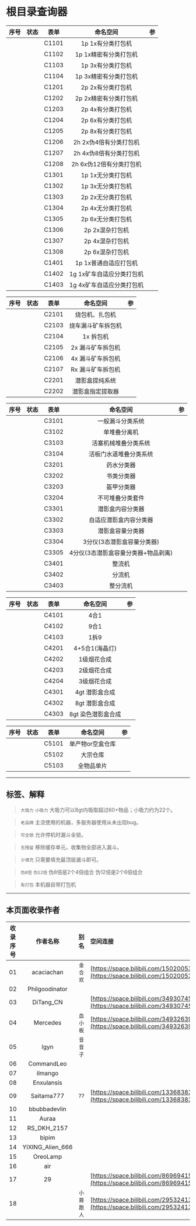 # 根目录查询器

| 序号 | 状态 | 表单   | 命名空间               | 参   |
| :--: | :--: | :--: | :------------------: | :--: |
|      |      | C1101  | 1p 1x有分类打包机      |      |
|      |      | C1102  | 1p 1x精密有分类打包机  |      |
|      |      | C1103  | 1p 3x有分类打包机      |      |
|      |      | C1104  | 1p 3x精密有分类打包机  |      |
|      |      | C1201  | 2p 2x有分类打包机      |      |
|      |      | C1202  | 2p 2x精密有分类打包机  |      |
|      |      | C1203  | 2p 4x有分类打包机      |      |
|      |      | C1204  | 2p 6x有分类打包机      |      |
|      |      | C1205  | 2p 8x有分类打包机      |      |
|      |      | C1206  | 2h 2x伪4倍有分类打包机 |      |
|      |      | C1207  | 2h 4x伪8倍有分类打包机 |      |
|      |      | C1208  | 2h 6x伪12倍有分类打包机|      |
|      |      | C1301  | 1p 1x无分类打包机      |      |
|      |      | C1302  | 1p 3x无分类打包机      |      |
|      |      | C1303  | 2p 2x无分类打包机      |      |
|      |      | C1304  | 2p 4x无分类打包机      |      |
|      |      | C1305  | 2p 6x无分类打包机      |      |
|      |      | C1306  | 2p 2x混杂打包机        |      |
|      |      | C1307  | 2p 4x混杂打包机        |      |
|      |      | C1308  | 2p 6x混杂打包机        |      |
|      |      | C1401  | 1p 1x普通自适应打包机  |      |
|      |      | C1402  | 1g 1x矿车自适应分类打包机|      |
|      |      | C1403  | 1g 4x矿车自适应分类打包机|      |

| 序号 | 状态 | 表单   | 命名空间         | 参   |
| :--: | :--: | :--: | :-------------: | :--: |
|      |      | C2101  | 烧包机、扎包机   |      |
|      |      | C2103  | 烧车漏斗矿车拆包机|      |
|      |      | C2104  | 1x 拆包机        |      |
|      |      | C2105  | 2x 漏斗矿车拆包机|      |
|      |      | C2106  | 4x 漏斗矿车拆包机|      |
|      |      | C2107  | Rx 漏斗矿车拆包机|      |
|      |      | C2201  | 潜影盒提纯系统   |      |
|      |      | C2202  | 潜影盒指定提取器 |      |

| 序号 | 状态 | 表单   | 命名空间         | 参   |
| :--: | :--: | :--: | :-------------: | :--: |
|      |      | C3101  | 一般漏斗分类系统 |      |
|      |      | C3102  | 单堆叠分离机     |      |
|      |      | C3103  | 活塞机械堆叠分类系统|      |
|      |      | C3104  | 活板门水道堆叠分类系统|      |
|      |      | C3201  | 药水分类器       |      |
|      |      | C3202  | 书类分类器       |      |
|      |      | C3203  | 盔甲分类器       |      |
|      |      | C3204  | 不可堆叠分类套件 |      |
|      |      | C3301  | 潜影盒内容分类器 |      |
|      |      | C3302  | 自适应潜影盒内容分类器|      |
|      |      | C3303  | 潜影盒容量分类器 |      |
|      |      | C3304  | 3分仪(3态潜影盒容量分类器)|      |
|      |      | C3305  | 4分仪(3态潜影盒容量分类器+物品剥离)|      |
|      |      | C3401  | 整流机           |      |
|      |      | C3402  | 分流机           |      |
|      |      | C3403  | 整分流机         |      |

| 序号 | 状态 | 表单   | 命名空间         | 参   |
| :--: | :--: | :--: | :-------------: | :--: |
|      |      | C4101  | 4合1           |      |
|      |      | C4102  | 9合1           |      |
|      |      | C4103  | 1拆9           |      |
|      |      | C4201  | 4+5合1(海晶灯) |      |
|      |      | C4202  | 1级烟花合成    |      |
|      |      | C4203  | 2级烟花合成    |      |
|      |      | C4204  | 3级烟花合成    |      |
|      |      | C4301  | 4gt 潜影盒合成 |      |
|      |      | C4302  | 8gt 潜影盒合成 |      |
|      |      | C4303  | 8gt 染色潜影盒合成|      |

| 序号 | 状态 | 表单   | 命名空间         | 参   |
| :--: | :--: | :--: | :-------------: | :--: |
|      |      | C5101  | 单产物or空盒仓库 |      |
|      |      | C5102  | 大宗仓库       |      |
|      |      | C5103  | 全物品单片     |      |

---

## 标签、解释
> `大吸力` `小吸力` 大吸力可以8gt内吸取超过60+物品；小吸力约为22个。

> `老品牌` 主流使用的机器，多服务器使用从未出现bug。

> `可全锁` 允许停机时漏斗全锁。

> `无残留` 移除缓存单元，收集物全部进入漏斗。

> `少填充` 只需要填充最顶层漏斗即可。

> `伪8倍` `伪12倍` 伪8倍是2个4倍组合 伪12倍是2个6倍组合

> `有打包` 本机器自带打包机
---
## 本页面收录作者
| 收录序号 | **作者名称**  | 别名 | 空间连接 |
| :--: | :--: | :--: | :-- |
| 01 | acaciachan | `金合欢` | [https://space.bilibili.com/15020053](https://space.bilibili.com/15020053) |
| 02 | Philgoodinator |  |  |
| 03 | DiTang_CN |  | [https://space.bilibili.com/3493074544101981](https://space.bilibili.com/3493074544101981) |
| 04 | Mercedes | `血小板` | [https://space.bilibili.com/3493263910635905](https://space.bilibili.com/3493263910635905) |
| 05 | lgyn | `音音子` |  |
| 06 | CommandLeo |  |  |
| 07 | ilmango |  |  |
| 08 | Enxulansis |  |  |
| 09 | Saitama777 | `77` | [https://space.bilibili.com/13368383](https://space.bilibili.com/13368383) |
| 10 | bbubbadevlin |  |  |
| 11 | Auraa |  |  |
| 12 | RS_DKH_2157 |  |  |
| 13 | bipim |  |  |
| 14 | YIXING_Alien_666 |  |  |
| 15 | OreoLamp |  |  |
| 16 | air |  |  |
| 17 | 29 |  | [https://space.bilibili.com/86969415](https://space.bilibili.com/86969415) |
| 18 |  | `小屑跑人` | [https://space.bilibili.com/295324138](https://space.bilibili.com/295324138) |